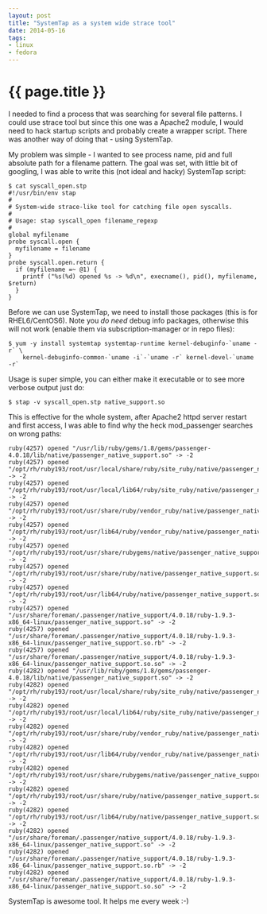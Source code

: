 ```yaml
---
layout: post
title: "SystemTap as a system wide strace tool"
date: 2014-05-16
tags:
- linux
- fedora
---
```

{{ page.title }}
================

I needed to find a process that was searching for several file patterns. I
could use strace tool but since this one was a Apache2 module, I would need to
hack startup scripts and probably create a wrapper script. There was another
way of doing that - using SystemTap.

My problem was simple - I wanted to see process name, pid and full absolute
path for a filename pattern. The goal was set, with little bit of googling, I
was able to write this (not ideal and hacky) SystemTap script:

    $ cat syscall_open.stp
    #!/usr/bin/env stap
    #
    # System-wide strace-like tool for catching file open syscalls.
    #
    # Usage: stap syscall_open filename_regexp
    #
    global myfilename
    probe syscall.open {
      myfilename = filename
    }
    probe syscall.open.return {
      if (myfilename =~ @1) {
        printf ("%s(%d) opened %s -> %d\n", execname(), pid(), myfilename, $return)
      }
    }

Before we can use SystemTap, we need to install those packages (this is for
RHEL6/CentOS6). Note you _do need_ debug info packages, otherwise this will
not work (enable them via subscription-manager or in repo files):

    $ yum -y install systemtap systemtap-runtime kernel-debuginfo-`uname -r` \
        kernel-debuginfo-common-`uname -i`-`uname -r` kernel-devel-`uname -r`

Usage is super simple, you can either make it executable or to see more
verbose output just do:

    $ stap -v syscall_open.stp native_support.so

This is effective for the whole system, after Apache2 httpd server restart and
first access, I was able to find why the heck mod_passenger searches on wrong
paths:

    ruby(4257) opened "/usr/lib/ruby/gems/1.8/gems/passenger-4.0.18/lib/native/passenger_native_support.so" -> -2
    ruby(4257) opened "/opt/rh/ruby193/root/usr/local/share/ruby/site_ruby/native/passenger_native_support.so" -> -2
    ruby(4257) opened "/opt/rh/ruby193/root/usr/local/lib64/ruby/site_ruby/native/passenger_native_support.so" -> -2
    ruby(4257) opened "/opt/rh/ruby193/root/usr/share/ruby/vendor_ruby/native/passenger_native_support.so" -> -2
    ruby(4257) opened "/opt/rh/ruby193/root/usr/lib64/ruby/vendor_ruby/native/passenger_native_support.so" -> -2
    ruby(4257) opened "/opt/rh/ruby193/root/usr/share/rubygems/native/passenger_native_support.so" -> -2
    ruby(4257) opened "/opt/rh/ruby193/root/usr/share/ruby/native/passenger_native_support.so" -> -2
    ruby(4257) opened "/opt/rh/ruby193/root/usr/lib64/ruby/native/passenger_native_support.so" -> -2
    ruby(4257) opened "/usr/share/foreman/.passenger/native_support/4.0.18/ruby-1.9.3-x86_64-linux/passenger_native_support.so" -> -2
    ruby(4257) opened "/usr/share/foreman/.passenger/native_support/4.0.18/ruby-1.9.3-x86_64-linux/passenger_native_support.so.rb" -> -2
    ruby(4257) opened "/usr/share/foreman/.passenger/native_support/4.0.18/ruby-1.9.3-x86_64-linux/passenger_native_support.so.so" -> -2
    ruby(4282) opened "/usr/lib/ruby/gems/1.8/gems/passenger-4.0.18/lib/native/passenger_native_support.so" -> -2
    ruby(4282) opened "/opt/rh/ruby193/root/usr/local/share/ruby/site_ruby/native/passenger_native_support.so" -> -2
    ruby(4282) opened "/opt/rh/ruby193/root/usr/local/lib64/ruby/site_ruby/native/passenger_native_support.so" -> -2
    ruby(4282) opened "/opt/rh/ruby193/root/usr/share/ruby/vendor_ruby/native/passenger_native_support.so" -> -2
    ruby(4282) opened "/opt/rh/ruby193/root/usr/lib64/ruby/vendor_ruby/native/passenger_native_support.so" -> -2
    ruby(4282) opened "/opt/rh/ruby193/root/usr/share/rubygems/native/passenger_native_support.so" -> -2
    ruby(4282) opened "/opt/rh/ruby193/root/usr/share/ruby/native/passenger_native_support.so" -> -2
    ruby(4282) opened "/opt/rh/ruby193/root/usr/lib64/ruby/native/passenger_native_support.so" -> -2
    ruby(4282) opened "/usr/share/foreman/.passenger/native_support/4.0.18/ruby-1.9.3-x86_64-linux/passenger_native_support.so" -> -2
    ruby(4282) opened "/usr/share/foreman/.passenger/native_support/4.0.18/ruby-1.9.3-x86_64-linux/passenger_native_support.so.rb" -> -2
    ruby(4282) opened "/usr/share/foreman/.passenger/native_support/4.0.18/ruby-1.9.3-x86_64-linux/passenger_native_support.so.so" -> -2

SystemTap is awesome tool. It helps me every week :-)

